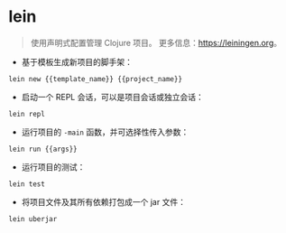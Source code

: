 # lein

> 使用声明式配置管理 Clojure 项目。
> 更多信息：<https://leiningen.org>。

- 基于模板生成新项目的脚手架：

`lein new {{template_name}} {{project_name}}`

- 启动一个 REPL 会话，可以是项目会话或独立会话：

`lein repl`

- 运行项目的 `-main` 函数，并可选择性传入参数：

`lein run {{args}}`

- 运行项目的测试：

`lein test`

- 将项目文件及其所有依赖打包成一个 jar 文件：

`lein uberjar`
